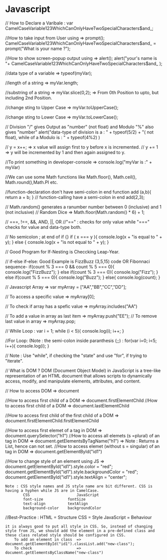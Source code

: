 # Javascript

// How to Declare a Varibale :
var CamelCaseVariable123WhichCanOnlyHaveTwoSpecialCharacters$and_;

//How to take input from User using => prompt();
CamelCaseVariable123WhichCanOnlyHaveTwoSpecialCharacters$and_ = prompt("What is your name ?");

//How to show screen-popup output using => alert();
alert("your's name is "+ CamelCaseVariable123WhichCanOnlyHaveTwoSpecialCharacters$and_ );

//data type of a variable => typeof(myVar);

//length of a string => myVar.length;

//substring of a string => myVar.slice(0,2); => From 0th Position to upto, but including 2nd Position.

//change sting to Upper Case => myVar.toUpperCase();

//change sting to Lower Case => myVar.toLowerCase();

// Division "/" gives Output as "number" (not float) and Modulo "%" also gives "number"
alert("data-type of division is a : " + typeof(5/2) + "( not float), while of a Modulo is : " + typeof(4%2) )

// y = x++; => x value will assign first to y before x is incremented.
// y += 1 => y will be incremented by 1 and then again assigned to y.

//To print something in developer-console => console.log("myVar is :" + myVar)

//We can use some Math functions like Math.floor(), Math.ceil(), Math.round(),Math.PI etc. 

//function-declaration don't have semi-colon in end
function add (a,b){
    return a + b;
}
// function-calling have a semi-colon in end
add(2,3);

// Math.random() generates a ranumber number between 0 (inclusive) and 1 (not inclusive)
// Random Dice => Math.floor(Math.random() * 6) + 1;

// ===, !==, &&, AND, ||, OR
//"==" : checks for only value while "===" checks for value and data-type both.

// No semicolon ; at end of if {}
if ( x === y ){
	console.log(x + "is equal to " + y);
	} else {
		console.log(x + "is not equal to " + y);
	}
	
// Good Program for If-Nesting is Checcking Leap-Year.

// if-else if-else: Good Example is FizzBuzz (3,5,15) code OR Fibonnaci sequence-
		if(count % 3 === 0 && count % 5 === 0){
			console.log("FizzBuzz");
		}
		else if(count % 3 === 0){
			console.log("Fizz");
		}
		else if(count % 5 === 0){
			console.log("Buzz");
		}
		else{
			console.log(count);
		}

// Javascript Array => 
	var myArray = ["AA","BB","CC","DD"];
	
// To access a specific value => 
	myArray[0];

// To check if array has a spefic value => 
	myArray.includes("AA")

// To add a value in array as last item => myArray.push("EE");
// To remove last value in array => myArray.pop;


// While Loop :
		var i = 1;
		while (i < 5){
			console.log(i);
			i++;
		}

//For Loop: (Note : the semi-colon inside paranthesis (;;) :
		for(var i=0; i<5; i++){
			console.log(i);
		}

// Note : Use "while", if checking the "state" and use "for", if trying to "iterate".

// What is DOM ? 
DOM (Document Object Model) in JavaScript is a tree-like representation of an HTML document that allows scripts to dynamically access, modify, and manipulate elements, attributes, and content.

// How to access DOM => document

//How to access first child of a DOM => document.firstElementChild
//How to access first child of a DOM => document.lastElementChild

//How to access first child of the first child of a  DOM => document.firstElementChild.firstElementChild

//How to access first elemet of a tag in DOM => document.querySelector("h1")
//How to access all elemets (s =plural) of an tag in DOM => document.getElementsByTagName("h1")   => Note : Returns a List, hence can not set.
//How to access elemet (without s = singular) of an tag in DOM => document.getElementById("id1")

//How to change style of an element using JS => 
		document.getElementById("id1").style.color = "red";
		document.getElementById("id1").style.backgroundColor = "red";
		document.getElementById("id1").style.textAlign = "center";
		
	Note : CSS style names and JS style name are bit different. CSS is having a hyphen while JS are in CamelCase.
			CSS						JavaScript
			font-size			fontSize
			text-align			textAlign
			background-color 	backgroundColor
	

//Best-Practice :
	HTML 		= Structure 
	CSS 		= Style
	JavaScript = Behaviour

	it is always good to put all style in CSS. So, instead of changing style from JS, we should add the element in a pre-defined class and these class related style should be configured in CSS.
		To add an element in class 	=>  document.getElementById("id1").classList.add("new-class");
		To check					=>	document.getElementsByClassName("new-class")
